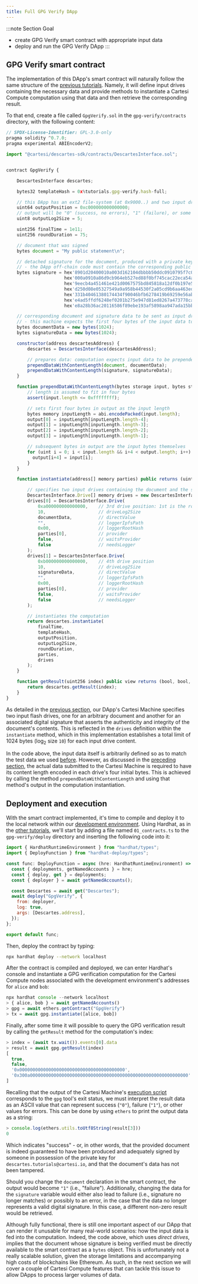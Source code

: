```yaml
---
title: Full GPG Verify DApp
---
```


:::note Section Goal
- create GPG Verify smart contract with appropriate input data
- deploy and run the GPG Verify DApp
:::


## GPG Verify smart contract

The implementation of this DApp's smart contract will naturally follow the same structure of the [previous tutorials](../calculator/full-dapp.md). Namely, it will define input drives containing the necessary data and provide methods to instantiate a Cartesi Compute computation using that data and then retrieve the corresponding result.

To that end, create a file called `GpgVerify.sol` in the `gpg-verify/contracts` directory, with the following content:

```javascript
// SPDX-License-Identifier: GPL-3.0-only
pragma solidity ^0.7.0;
pragma experimental ABIEncoderV2;

import "@cartesi/descartes-sdk/contracts/DescartesInterface.sol";


contract GpgVerify {

    DescartesInterface descartes;

    bytes32 templateHash = 0x%tutorials.gpg-verify.hash-full;

    // this DApp has an ext2 file-system (at 0x9000..) and two input drives (at 0xa000.. and 0xb000..), so the output will be at 0xc000..
    uint64 outputPosition = 0xc000000000000000;
    // output will be "0" (success, no errors), "1" (failure), or some other error code that certainly fits into the minimum size of 32 bytes
    uint8 outputLog2Size = 5;

    uint256 finalTime = 1e11;
    uint256 roundDuration = 75;

    // document that was signed
    bytes document = "My public statement\n";

    // detached signature for the document, produced with a private key
    // - the DApp off-chain code must contain the corresponding public key in order to verify the signature
    bytes signature = hex'8901d20400010a003d162104dbbbb50ddc0910795f7c0b48a86d9cb964eb527e05025f19fa431f1c6465736361727465732e7475746f7269616c7340636172746573692e696f'
                      hex'000a0910a86d9cb964eb527ed88f0bf745cac22eca54a050edf5ce62ab5c8857bab9807d4b6cc4b01b47c640669f14c9457d129225d005585f7a4cec2c41bd088b0d622c4ee2'
                      hex'9eecb4a451461e421d0067575bd845818a12df0b197e525da3dea2c89f0210325d766a11da824d9469bea5add6c9f91c09098f72cca806f4b0eb3ff622531171f9ae5b855366'
                      hex'd250d08e05327549a9a958b44530f2a05cd9b6aa463eda223f16ff8655ab2e4bf7f66bb2fa29913c1f04080a24dd10e754d277c346909a3510305b7fd9ca2a4bbd412fc50818'
                      hex'331b40461380174434f90046bfb6278419b69259e56abfa504c5965e37d1aa355302d8b6aac98abe5be1c02c78d5a2e9e4df0eba43a91717407811e20b800120f349aa1b51a1'
                      hex'e4ad5ffdf6248ef0201b275e947d81ed8267a473778cab78ead5f39e60edaf9c17a6c558eeb0ca7e7acc1343a1f7a431d21598edd470a080ed377ab0c4824f95589ab1c40568'
                      hex'e8a28b36ac20116586f89ebe193af5898aa947ada15bbbb8d09e3894c33d7bdb20a8b1bc6be60ac03fdbc0be0ffdfa326c';

    // corresponding document and signature data to be sent as input drives to the off-chain Cartesi Machine
    // - this machine expects the first four bytes of the input data to encode the length of the content of interest
    bytes documentData = new bytes(1024);
    bytes signatureData = new bytes(1024);

    constructor(address descartesAddress) {
        descartes = DescartesInterface(descartesAddress);

        // prepares data: computation expects input data to be prepended by four bytes that encode the length of the content
        prependDataWithContentLength(document, documentData);
        prependDataWithContentLength(signature, signatureData);
    }

    function prependDataWithContentLength(bytes storage input, bytes storage output) internal {
        // length is assumed to fit in four bytes
        assert(input.length <= 0xffffffff);

        // sets first four bytes in output as the input length
        bytes memory inputLength = abi.encodePacked(input.length);
        output[0] = inputLength[inputLength.length-4];
        output[1] = inputLength[inputLength.length-3];
        output[2] = inputLength[inputLength.length-2];
        output[3] = inputLength[inputLength.length-1];

        // subsequent bytes in output are the input bytes themselves
        for (uint i = 0; i < input.length && i+4 < output.length; i++) {
          output[i+4] = input[i];
        }
    }

    function instantiate(address[] memory parties) public returns (uint256) {

        // specifies two input drives containing the document and the signature
        DescartesInterface.Drive[] memory drives = new DescartesInterface.Drive[](2);
        drives[0] = DescartesInterface.Drive(
            0xa000000000000000,    // 3rd drive position: 1st is the root file-system (0x8000..), 2nd is the dapp-data file-system (0x9000..)
            10,                    // driveLog2Size
            documentData,          // directValue
            "",                    // loggerIpfsPath
            0x00,                  // loggerRootHash
            parties[0],            // provider
            false,                 // waitsProvider
            false                  // needsLogger
        );
        drives[1] = DescartesInterface.Drive(
            0xb000000000000000,    // 4th drive position
            10,                    // driveLog2Size
            signatureData,         // directValue
            "",                    // loggerIpfsPath
            0x00,                  // loggerRootHash
            parties[0],            // provider
            false,                 // waitsProvider
            false                  // needsLogger
        );

        // instantiates the computation
        return descartes.instantiate(
            finalTime,
            templateHash,
            outputPosition,
            outputLog2Size,
            roundDuration,
            parties,
            drives
        );
    }

    function getResult(uint256 index) public view returns (bool, bool, address, bytes memory) {
        return descartes.getResult(index);
    }
}
```

As detailed in the [previous section](../gpg-verify/cartesi-machine.md#full-machine-implementation), our DApp's Cartesi Machine specifies two input flash drives, one for an arbitrary document and another for an associated digital signature that asserts the authenticity and integrity of the document's contents. This is reflected in the `drives` definition within the `instantiate` method, which in this implementation establishes a total limit of 1024 bytes (log<sub>2</sub> size `10`) for each input drive content.

In the code above, the input data itself is arbitrarily defined so as to match the test data we used [before](../gpg-verify/ext2-gpg.md#test-data). However, as discussed in the [preceding section](../gpg-verify/cartesi-machine.md), the actual data submitted to the Cartesi Machine is required to have its content length encoded in each drive's four initial bytes. This is achieved by calling the method `prependDataWithContentLength` and using that method's output in the computation instantiation.


## Deployment and execution

With the smart contract implemented, it's time to compile and deploy it to the local network within our [development environment](../descartes-env.md). Using Hardhat, as in the [other tutorials](../helloworld/deploy-run.md#deployment), we'll start by adding a file named `01_contracts.ts` to the `gpg-verify/deploy` directory and inserting the following code into it:

```javascript
import { HardhatRuntimeEnvironment } from "hardhat/types";
import { DeployFunction } from "hardhat-deploy/types";

const func: DeployFunction = async (hre: HardhatRuntimeEnvironment) => {
  const { deployments, getNamedAccounts } = hre;
  const { deploy, get } = deployments;
  const { deployer } = await getNamedAccounts();

  const Descartes = await get("Descartes");
  await deploy("GpgVerify", {
    from: deployer,
    log: true,
    args: [Descartes.address],
  });
};

export default func;
```

Then, deploy the contract by typing:

```bash
npx hardhat deploy --network localhost
```

After the contract is compiled and deployed, we can enter Hardhat's console and instantiate a GPG verification computation for the Cartesi Compute nodes associated with the development environment's addresses for `alice` and `bob`:

```javascript
npx hardhat console --network localhost
> { alice, bob } = await getNamedAccounts()
> gpg = await ethers.getContract("GpgVerify")
> tx = await gpg.instantiate([alice, bob])
```

Finally, after some time it will possible to query the GPG verification result by calling the `getResult` method for the computation's index:

```javascript
> index = (await tx.wait()).events[0].data
> result = await gpg.getResult(index)
[
  true,
  false,
  '0x0000000000000000000000000000000000000000',
  '0x300a000000000000000000000000000000000000000000000000000000000000'
]
```

Recalling that the output of the Cartesi Machine's [execution script](../gpg-verify/cartesi-machine.md#final-execution-script) corresponds to the `gpg` tool's exit status, we must interpret the result data as an ASCII value that can represent success (`"0"`), failure (`"1"`), or other values for errors. This can be done by using `ethers` to print the output data as a string:

```javascript
> console.log(ethers.utils.toUtf8String(result[3]))
0
```

Which indicates "success" - or, in other words, that the provided document is indeed guaranteed to have been produced and adequately signed by someone in possession of the private key for `descartes.tutorials@cartesi.io`, and that the document's data has not been tampered.

Should you change the `document` declaration in the smart contract, the output would become `"1"` (i.e., "failure"). Additionally, changing the data for the `signature` variable would either also lead to failure (i.e., signature no longer matches) or possibly to an error, in the case that the data no longer represents a valid digital signature. In this case, a different non-zero result would be retrieved.

Although fully functional, there is still one important aspect of our DApp that can render it unusable for many real-world scenarios: how the input data is fed into the computation. Indeed, the code above, which uses *direct drives*, implies that the document whose signature is being verified must be directly available to the smart contract as a `bytes` object. This is unfortunately not a really scalable solution, given the storage limitations and accompanying high costs of blockchains like Ethereum. As such, in the next section we will cover a couple of Cartesi Compute features that can tackle this issue to allow DApps to process larger volumes of data.
